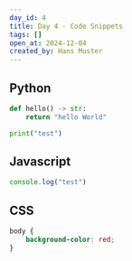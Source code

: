 ```yaml
---
day_id: 4
title: Day 4 - Code Snippets
tags: []
open_at: 2024-12-04
created_by: Hans Muster
---
```


## Python

```python
def hello() -> str:
    return "hello World"

print("test")
```

## Javascript

```javascript
console.log("test")
```

## CSS

```css
body {
    background-color: red;
}
```